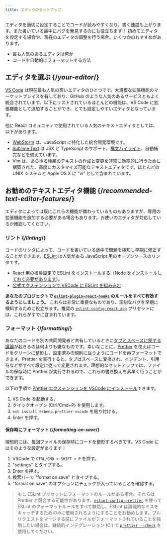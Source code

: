 ```yaml
---
title: エディタのセットアップ
---
```


<Intro>

エディタを適切に設定することでコードが読みやすくなり、書く速度も上がります。また書いている最中にバグを発見するのにも役立ちます！ 初めてエディタを設定する場合や、現在のエディタの調整を行う場合、いくつかのおすすめがあります。

</Intro>

<YouWillLearn>

* 最も人気のあるエディタは何か
* コードを自動的にフォーマットする方法

</YouWillLearn>

## エディタを選ぶ {/*your-editor*/}

[VS Code](https://code.visualstudio.com/) は現在最も人気の高いエディタのひとつです。大規模な拡張機能のマーケットプレイスを有しており、GitHub のような人気のあるサービスともよく統合されています。以下にリストされているほとんどの機能は、VS Code に拡張機能として追加することができ、とても設定しやすいエディタとなっています。

他に React コミュニティで使用されている人気のテキストエディタとしては、以下があります。

* [WebStorm](https://www.jetbrains.com/webstorm/) は、JavaScript に特化した統合開発環境です。
* [Sublime Text](https://www.sublimetext.com/) は JSX と TypeScript のサポート、[構文ハイライト](https://stackoverflow.com/a/70960574/458193)、自動補完などを備えています。
* [Vim](https://www.vim.org/) は、あらゆる種類のテキストの作成と変更を非常に効率的に行うために構築された、高度にカスタマイズ可能なテキストエディタです。ほとんどの UNIX システムと Apple OS X に "vi" として含まれています。

## お勧めのテキストエディタ機能 {/*recommended-text-editor-features*/}

エディタによっては既にこれらの機能が備わっているものもありますが、専用の拡張機能を追加する必要がある場合もあります。お使いのエディタが対応しているか確認してください。

### リント {/*linting*/}

コードのリンタによって、コードを書いている途中で問題を検知し早期に修正することができます。[ESLint](https://eslint.org/) は人気がある JavaScript 用のオープンソースのリンタです。

* [React 用の推奨設定で ESLint をインストールする](https://www.npmjs.com/package/eslint-config-react-app)（[Node をインストールしておく必要があります](https://nodejs.org/en/download/current/)）。
* [公式エクステンションで VSCode に ESLint を組み込む](https://marketplace.visualstudio.com/items?itemName=dbaeumer.vscode-eslint)

**あなたのプロジェクトで [`eslint-plugin-react-hooks`](https://www.npmjs.com/package/eslint-plugin-react-hooks) のルールをすべて有効するようにしましょう。** これらは非常に重要なものであり、深刻なバグを早期に検知するために役立ちます。推奨の [`eslint-config-react-app`](https://www.npmjs.com/package/eslint-config-react-app) プリセットには、これらがすでに含まれています。

### フォーマット {/*formatting*/}

あなたのコードを別の共同開発者と共有しているときに[タブとスペースに関する議論](https://www.google.com/search?q=tabs+vs+spaces)が起きるのは何よりも嫌なものです。幸いなことに、[Prettier](https://prettier.io/) を使えばコードをクリーンに整形し、設定済みの規則に従うようにコードを再フォーマットできます。Prettier を実行すると、タブはスペースに変換され、インデント、引用符などがすべて設定に従って変更されます。理想的なセットアップでは、ファイルの保存時に Prettier が実行されるので、これらの書き換えを素早く行うことができます。

以下の手順で [Prettier エクステンションを VSCode にインストール](https://marketplace.visualstudio.com/items?itemName=esbenp.prettier-vscode)できます。

1. VS Code を起動する。
2. クイックオープン (Ctrl/Cmd+P) を使用します。
3. `ext install esbenp.prettier-vscode` を貼り付ける。
4. Enter を押す。

#### 保存時にフォーマット {/*formatting-on-save*/}

理想的には、毎回ファイルの保存時にコードを整形するべきです。VS Code にはそのような設定があります！

1. VSCode で `CTRL/CMD + SHIFT + P` を押す。
2. "settings" とタイプする。
3. Enter を押す。
4. 検索バーで "format on save" とタイプする。
5. "format on save" のオプションにチェックが入っていることを確認する。

> もし ESLint プリセットにフォーマットのルールがある場合、それらは Prettier と競合する可能性があります。[`eslint-config-prettier`](https://github.com/prettier/eslint-config-prettier) を使って ESLint のフォーマットルールをすべて無効し、ESLint は論理的なミスをキャッチするため*のみ*に使用されるようにすることをお勧めします。プルリクエストをマージする前にファイルがフォーマットされていることを強制したい場合は、継続的インテグレーション (CI) で [`prettier --check`](https://prettier.io/docs/en/cli.html#--check) を使用してください。
